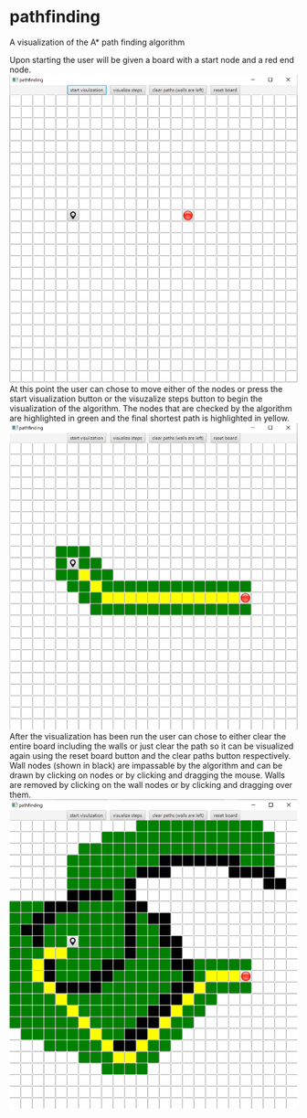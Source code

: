 # pathfinding
A visualization of the A* path finding algorithm

Upon starting the user will be given a board with a start node and a red end node. 
![](images/start.PNG)
At this point the user can chose to move either of the nodes or press the start visualization button or the visuzalize steps button 
to begin the visualization of the algorithm. The nodes that are checked by the algorithm are highlighted in green and the final shortest path is highlighted in yellow.
![](images/run.PNG)
After the visualization has been run the user can chose to either clear the entire board including the walls
or just clear the path so it can be visualized again using the reset board button and the clear paths button respectively. Wall nodes (shown in black) are impassable by the algorithm and can be drawn by clicking on nodes or by clicking and dragging the mouse. Walls are removed by clicking on the wall nodes or by clicking and dragging over them.
![](images/walls.PNG)
